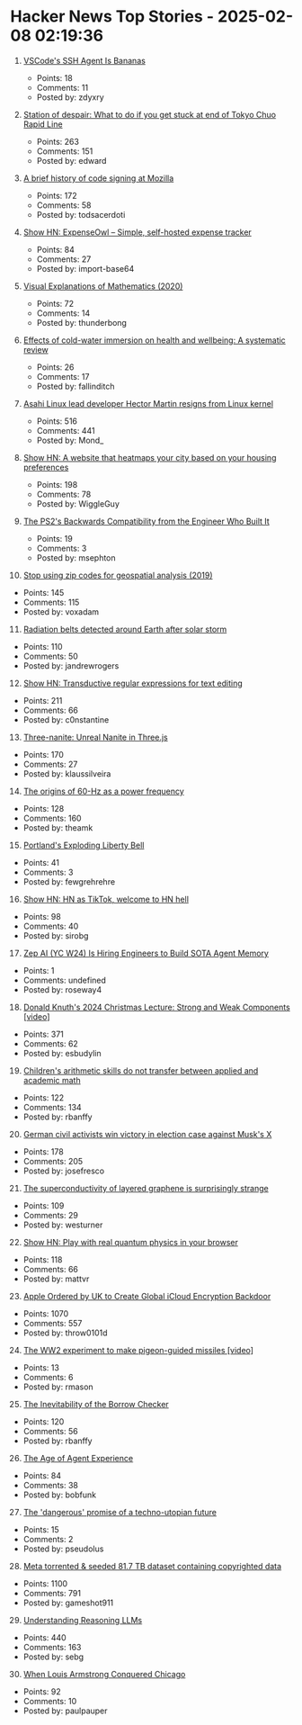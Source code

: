 # Hacker News Top Stories - 2025-02-08 02:19:36

1. [VSCode's SSH Agent Is Bananas](https://fly.io/blog/vscode-ssh-wtf/)
   - Points: 18
   - Comments: 11
   - Posted by: zdyxry

2. [Station of despair: What to do if you get stuck at end of Tokyo Chuo Rapid Line](https://soranews24.com/2024/12/21/station-of-despair-what-to-do-if-you-get-stuck-at-the-end-of-tokyos-chuo-rapid-line/)
   - Points: 263
   - Comments: 151
   - Posted by: edward

3. [A brief history of code signing at Mozilla](https://hearsum.ca/posts/history-of-code-signing-at-mozilla/)
   - Points: 172
   - Comments: 58
   - Posted by: todsacerdoti

4. [Show HN: ExpenseOwl – Simple, self-hosted expense tracker](https://github.com/Tanq16/ExpenseOwl)
   - Points: 84
   - Comments: 27
   - Posted by: import-base64

5. [Visual Explanations of Mathematics (2020)](https://agilescientific.com/blog/2020/2/25/visual-explanations-of-mathematics)
   - Points: 72
   - Comments: 14
   - Posted by: thunderbong

6. [Effects of cold-water immersion on health and wellbeing: A systematic review](https://journals.plos.org/plosone/article?id=10.1371/journal.pone.0317615)
   - Points: 26
   - Comments: 17
   - Posted by: fallinditch

7. [Asahi Linux lead developer Hector Martin resigns from Linux kernel](https://lkml.org/lkml/2025/2/7/9)
   - Points: 516
   - Comments: 441
   - Posted by: Mond_

8. [Show HN: A website that heatmaps your city based on your housing preferences](https://theretowhere.com/)
   - Points: 198
   - Comments: 78
   - Posted by: WiggleGuy

9. [The PS2's Backwards Compatibility from the Engineer Who Built It](https://freelansations.medium.com/the-story-of-the-ps2s-backwards-compatibility-from-the-engineer-who-built-it-ec39cf5a0353)
   - Points: 19
   - Comments: 3
   - Posted by: msephton

10. [Stop using zip codes for geospatial analysis (2019)](https://carto.com/blog/zip-codes-spatial-analysis)
   - Points: 145
   - Comments: 115
   - Posted by: voxadam

11. [Radiation belts detected around Earth after solar storm](https://www.sciencealert.com/mysterious-radiation-belts-detected-around-earth-after-epic-solar-storm)
   - Points: 110
   - Comments: 50
   - Posted by: jandrewrogers

12. [Show HN: Transductive regular expressions for text editing](https://github.com/c0stya/trre)
   - Points: 211
   - Comments: 66
   - Posted by: c0nstantine

13. [Three-nanite: Unreal Nanite in Three.js](https://github.com/AIFanatic/three-nanite)
   - Points: 170
   - Comments: 27
   - Posted by: klaussilveira

14. [The origins of 60-Hz as a power frequency](https://ieeexplore.ieee.org/document/628099)
   - Points: 128
   - Comments: 160
   - Posted by: theamk

15. [Portland's Exploding Liberty Bell](https://tomlovesthelibertybell.com/portlands-exploding-liberty-bell/)
   - Points: 41
   - Comments: 3
   - Posted by: fewgrehrehre

16. [Show HN: HN as TikTok, welcome to HN hell](https://hnhell.com)
   - Points: 98
   - Comments: 40
   - Posted by: sirobg

17. [Zep AI (YC W24) Is Hiring Engineers to Build SOTA Agent Memory](https://www.ycombinator.com/companies/zep-ai/jobs/e2QxKYu-staff-engineer)
   - Points: 1
   - Comments: undefined
   - Posted by: roseway4

18. [Donald Knuth's 2024 Christmas Lecture: Strong and Weak Components [video]](https://www.youtube.com/watch?v=Hi8r_63LGyg)
   - Points: 371
   - Comments: 62
   - Posted by: esbudylin

19. [Children's arithmetic skills do not transfer between applied and academic math](https://www.nature.com/articles/s41586-024-08502-w)
   - Points: 122
   - Comments: 134
   - Posted by: rbanffy

20. [German civil activists win victory in election case against Musk's X](https://www.reuters.com/world/europe/german-civil-activists-claim-victory-case-against-musks-x-2025-02-07/)
   - Points: 178
   - Comments: 205
   - Posted by: josefresco

21. [The superconductivity of layered graphene is surprisingly strange](https://www.newscientist.com/article/2466930-the-superconductivity-of-layered-graphene-is-surprisingly-strange/)
   - Points: 109
   - Comments: 29
   - Posted by: westurner

22. [Show HN: Play with real quantum physics in your browser](https://quantum.orgsoft.org)
   - Points: 118
   - Comments: 66
   - Posted by: mattvr

23. [Apple Ordered by UK to Create Global iCloud Encryption Backdoor](https://www.macrumors.com/2025/02/07/uk-government-orders-access-icloud/)
   - Points: 1070
   - Comments: 557
   - Posted by: throw0101d

24. [The WW2 experiment to make pigeon-guided missiles [video]](https://www.bbc.com/reel/video/p0kl5kcz/the-ww2-experiment-to-make-pigeon-guided-missiles)
   - Points: 13
   - Comments: 6
   - Posted by: rmason

25. [The Inevitability of the Borrow Checker](https://yorickpeterse.com/articles/the-inevitability-of-the-borrow-checker/)
   - Points: 120
   - Comments: 56
   - Posted by: rbanffy

26. [The Age of Agent Experience](https://stytch.com/blog/the-age-of-agent-experience/)
   - Points: 84
   - Comments: 38
   - Posted by: bobfunk

27. [The 'dangerous' promise of a techno-utopian future](https://www.cbc.ca/radio/ideas/tech-billionaires-ai-utopia-1.7440698)
   - Points: 15
   - Comments: 2
   - Posted by: pseudolus

28. [Meta torrented & seeded 81.7 TB dataset containing copyrighted data](https://arstechnica.com/tech-policy/2025/02/meta-torrented-over-81-7tb-of-pirated-books-to-train-ai-authors-say/)
   - Points: 1100
   - Comments: 791
   - Posted by: gameshot911

29. [Understanding Reasoning LLMs](https://magazine.sebastianraschka.com/p/understanding-reasoning-llms)
   - Points: 440
   - Comments: 163
   - Posted by: sebg

30. [When Louis Armstrong Conquered Chicago](https://www.honest-broker.com/p/when-louis-armstrong-conquered-chicago)
   - Points: 92
   - Comments: 10
   - Posted by: paulpauper

